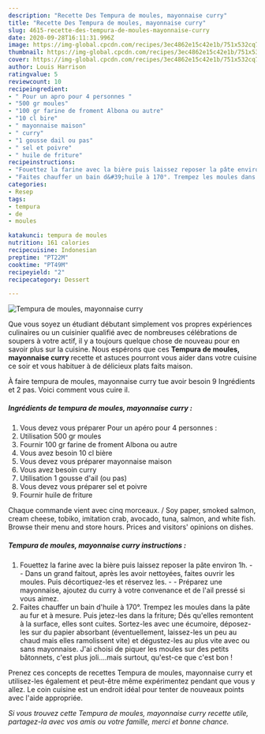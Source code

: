 ```yaml
---
description: "Recette Des Tempura de moules, mayonnaise curry"
title: "Recette Des Tempura de moules, mayonnaise curry"
slug: 4615-recette-des-tempura-de-moules-mayonnaise-curry
date: 2020-09-28T16:11:31.996Z
image: https://img-global.cpcdn.com/recipes/3ec4862e15c42e1b/751x532cq70/tempura-de-moules-mayonnaise-curry-photo-principale-de-la-recette.jpg
thumbnail: https://img-global.cpcdn.com/recipes/3ec4862e15c42e1b/751x532cq70/tempura-de-moules-mayonnaise-curry-photo-principale-de-la-recette.jpg
cover: https://img-global.cpcdn.com/recipes/3ec4862e15c42e1b/751x532cq70/tempura-de-moules-mayonnaise-curry-photo-principale-de-la-recette.jpg
author: Louis Harrison
ratingvalue: 5
reviewcount: 10
recipeingredient:
- " Pour un apro pour 4 personnes "
- "500 gr moules"
- "100 gr farine de froment Albona ou autre"
- "10 cl bire"
- " mayonnaise maison"
- " curry"
- "1 gousse dail ou pas"
- " sel et poivre"
- " huile de friture"
recipeinstructions:
- "Fouettez la farine avec la bière puis laissez reposer la pâte environ 1h.  Dans un grand faitout, après les avoir nettoyées, faites ouvrir les moules. Puis décortiquez-les et réservez les.  Préparez une mayonnaise, ajoutez du curry à votre convenance et de l&#39;ail pressé si vous aimez."
- "Faites chauffer un bain d&#39;huile à 170°. Trempez les moules dans la pâte au fur et à mesure. Puis jetez-les dans la friture; Dés qu&#39;elles remontent à la surface, elles sont cuites. Sortez-les avec une écumoire, déposez-les sur du papier absorbant (éventuellement, laissez-les un peu au chaud mais elles ramolissent vite) et dégustez-les au plus vite avec ou sans mayonnaise. J&#39;ai choisi de piquer les moules sur des petits bâtonnets, c&#39;est plus joli....mais surtout, qu&#39;est-ce que c&#39;est bon !"
categories:
- Resep
tags:
- tempura
- de
- moules

katakunci: tempura de moules 
nutrition: 161 calories
recipecuisine: Indonesian
preptime: "PT22M"
cooktime: "PT49M"
recipeyield: "2"
recipecategory: Dessert

---
```



![Tempura de moules, mayonnaise curry](https://img-global.cpcdn.com/recipes/3ec4862e15c42e1b/751x532cq70/tempura-de-moules-mayonnaise-curry-photo-principale-de-la-recette.jpg)

Que vous soyez un étudiant débutant simplement vos propres expériences culinaires ou un cuisinier qualifié avec de nombreuses célébrations de soupers à votre actif, il y a toujours quelque chose de nouveau pour en savoir plus sur la cuisine. Nous espérons que ces <strong> Tempura de moules, mayonnaise curry </strong> recette et astuces pourront vous aider dans votre cuisine ce soir et vous habituer à de délicieux plats faits maison.

<!--inarticleads1-->

À faire tempura de moules, mayonnaise curry tue avoir besoin 9 Ingrédients et 2 pas. Voici comment vous cuire il.

##### Ingrédients de tempura de moules, mayonnaise curry :

1. Vous devez vous préparer  Pour un apéro pour 4 personnes :
1. Utilisation 500 gr moules
1. Fournir 100 gr farine de froment Albona ou autre
1. Vous avez besoin 10 cl bière
1. Vous devez vous préparer  mayonnaise maison
1. Vous avez besoin  curry
1. Utilisation 1 gousse d&#39;ail (ou pas)
1. Vous devez vous préparer  sel et poivre
1. Fournir  huile de friture


Chaque commande vient avec cinq morceaux. / Soy paper, smoked salmon, cream cheese, tobiko, imitation crab, avocado, tuna, salmon, and white fish. Browse their menu and store hours. Prices and visitors&#39; opinions on dishes. 

<!--inarticleads2-->

##### Tempura de moules, mayonnaise curry instructions :

1. Fouettez la farine avec la bière puis laissez reposer la pâte environ 1h. -  - Dans un grand faitout, après les avoir nettoyées, faites ouvrir les moules. Puis décortiquez-les et réservez les. -  - Préparez une mayonnaise, ajoutez du curry à votre convenance et de l&#39;ail pressé si vous aimez.
1. Faites chauffer un bain d&#39;huile à 170°. Trempez les moules dans la pâte au fur et à mesure. Puis jetez-les dans la friture; Dés qu&#39;elles remontent à la surface, elles sont cuites. Sortez-les avec une écumoire, déposez-les sur du papier absorbant (éventuellement, laissez-les un peu au chaud mais elles ramolissent vite) et dégustez-les au plus vite avec ou sans mayonnaise. J&#39;ai choisi de piquer les moules sur des petits bâtonnets, c&#39;est plus joli....mais surtout, qu&#39;est-ce que c&#39;est bon !




<!--inarticleads1-->

<p>
Prenez ces concepts de recettes Tempura de moules, mayonnaise curry et utilisez-les également et peut-être même expérimentez pendant que vous y allez. Le coin cuisine est un endroit idéal pour tenter de nouveaux points avec l'aide appropriée.
</p>

<p>
<i>Si vous trouvez cette Tempura de moules, mayonnaise curry recette utile, partagez-la avec vos amis ou votre famille, merci et bonne chance.</i>
</p>
